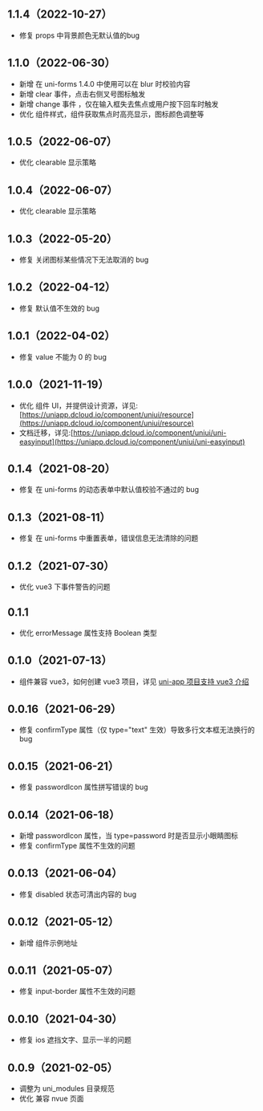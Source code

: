 ## 1.1.4（2022-10-27）
- 修复 props 中背景颜色无默认值的bug
## 1.1.0（2022-06-30）

- 新增 在 uni-forms 1.4.0 中使用可以在 blur 时校验内容
- 新增 clear 事件，点击右侧叉号图标触发
- 新增 change 事件 ，仅在输入框失去焦点或用户按下回车时触发
- 优化 组件样式，组件获取焦点时高亮显示，图标颜色调整等

## 1.0.5（2022-06-07）

- 优化 clearable 显示策略

## 1.0.4（2022-06-07）

- 优化 clearable 显示策略

## 1.0.3（2022-05-20）

- 修复 关闭图标某些情况下无法取消的 bug

## 1.0.2（2022-04-12）

- 修复 默认值不生效的 bug

## 1.0.1（2022-04-02）

- 修复 value 不能为 0 的 bug

## 1.0.0（2021-11-19）

- 优化 组件 UI，并提供设计资源，详见:[https://uniapp.dcloud.io/component/uniui/resource](https://uniapp.dcloud.io/component/uniui/resource)
- 文档迁移，详见:[https://uniapp.dcloud.io/component/uniui/uni-easyinput](https://uniapp.dcloud.io/component/uniui/uni-easyinput)

## 0.1.4（2021-08-20）

- 修复 在 uni-forms 的动态表单中默认值校验不通过的 bug

## 0.1.3（2021-08-11）

- 修复 在 uni-forms 中重置表单，错误信息无法清除的问题

## 0.1.2（2021-07-30）

- 优化 vue3 下事件警告的问题

## 0.1.1

- 优化 errorMessage 属性支持 Boolean 类型

## 0.1.0（2021-07-13）

- 组件兼容 vue3，如何创建 vue3 项目，详见 [uni-app 项目支持 vue3 介绍](https://ask.dcloud.net.cn/article/37834)

## 0.0.16（2021-06-29）

- 修复 confirmType 属性（仅 type="text" 生效）导致多行文本框无法换行的 bug

## 0.0.15（2021-06-21）

- 修复 passwordIcon 属性拼写错误的 bug

## 0.0.14（2021-06-18）

- 新增 passwordIcon 属性，当 type=password 时是否显示小眼睛图标
- 修复 confirmType 属性不生效的问题

## 0.0.13（2021-06-04）

- 修复 disabled 状态可清出内容的 bug

## 0.0.12（2021-05-12）

- 新增 组件示例地址

## 0.0.11（2021-05-07）

- 修复 input-border 属性不生效的问题

## 0.0.10（2021-04-30）

- 修复 ios 遮挡文字、显示一半的问题

## 0.0.9（2021-02-05）

- 调整为 uni_modules 目录规范
- 优化 兼容 nvue 页面
